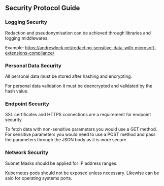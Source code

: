 ## Security Protocol Guide

### Logging Security

Redaction and pseudonymisation can be achieved through libraries and logging middlewares.

Example: https://andrewlock.net/redacting-sensitive-data-with-microsoft-extensions-compliance/

### Personal Data Security

All personal data must be stored after hashing and encrypting.

For personal data validation it must be deencrypted and validated by the hash value.

### Endpoint Security

SSL certificates and HTTPS connections are a requirement for endpoint security.

To fetch data with non-sensitive parameters you would use a GET method.
For sensitive parameters you would need to use a POST method and pass the parameters through the JSON body as it is more secure.

### Network Security

Subnet Masks should be applied for IP address ranges.

Kubernetes pods should not be exposed unless necessary. Likewise can be said for operating systems ports.

